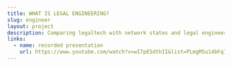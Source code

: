```yaml
---
title: WHAT IS LEGAL ENGINEERING?
slug: engineer
layout: project
description: Comparing legaltech with network states and legal engineering industries.
links:
  - name: recorded presentation
    url: https://www.youtube.com/watch?v=wI7pE5dthII&list=PLmgM5u14bFq71Tpwg5DLje2JQiAfKX3sX&index=6
---
```


